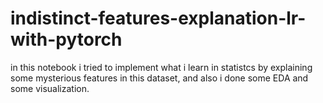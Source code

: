 # indistinct-features-explanation-lr-with-pytorch


in this notebook i tried to implement what i learn in statistcs by explaining some mysterious features in this dataset, and also i done some EDA and some visualization.

